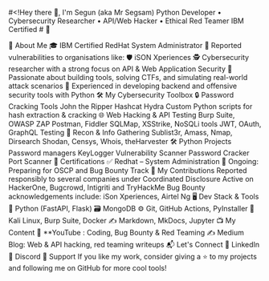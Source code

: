 #<!Hey there 👋, I'm Segun (aka Mr Segsam)
Python Developer • Cybersecurity Researcher • API/Web Hacker • Ethical Red Teamer
IBM Certified # 👋

🧠 About Me
🎓 IBM Certified RedHat System Administrator
🔐 Reported vulnerabilities to organisations like:
🛡️ iSON Xperiences
🕵️ Cybersecurity researcher with a strong focus on API & Web Application Security
🧪 Passionate about building tools, solving CTFs, and simulating real-world attack scenarios
🧰 Experienced in developing backend and offensive security tools with Python
🛠️ My Cybersecurity Toolbox
🔒 Password Cracking Tools
John the Ripper
Hashcat
Hydra
Custom Python scripts for hash extraction & cracking
🌐 Web Hacking & API Testing
Burp Suite, OWASP ZAP
Postman, Fiddler
SQLMap, XSStrike, NoSQLi tools
JWT, OAuth, GraphQL Testing
📁 Recon & Info Gathering
Sublist3r, Amass, Nmap, Dirsearch
Shodan, Censys, Whois, theHarvester
🛠️ Python Projects
Password managers
KeyLogger
Vulnerability Scanner
Password Cracker
Port Scanner
🏅 Certifications
✅ Redhat – System Administration
🎯 Ongoing: Preparing for OSCP and Bug Bounty Track
📢 My Contributions
Reported responsibly to several companies under Coordinated Disclosure
Active on HackerOne, Bugcrowd, Intigriti and TryHackMe
Bug Bounty acknowledgements include: iSon Xperiences, Airtel Ng 
🖥️ Dev Stack & Tools
💬 Python (FastAPI, Flask)
🗃️ MongoDB
⚙️ Git, GitHub Actions, PyInstaller
🔧 Kali Linux, Burp Suite, Docker
✍️ Markdown, MkDocs, Jupyter
📺 My Content
🎥 **YouTube : Coding, Bug Bounty & Red Teaming
✍️ Medium Blog: Web & API hacking, red teaming writeups
📬 Let's Connect
💼 LinkedIn
💬 Discord
🙏 Support
If you like my work, consider giving a ⭐️ to my projects and following me on GitHub for more cool tools!

